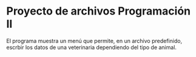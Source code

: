 # Proyecto de archivos Programación II
El programa muestra un menú que permite, en un archivo predefinido, escrbir los datos de una veterinaria dependiendo del tipo de animal.
